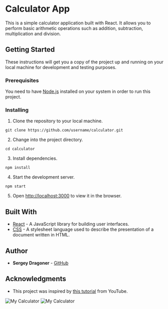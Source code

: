 # Calculator App

This is a simple calculator application built with React. It allows you to perform basic arithmetic operations such as addition, subtraction, multiplication and division.

## Getting Started

These instructions will get you a copy of the project up and running on your local machine for development and testing purposes.

### Prerequisites

You need to have [Node.js](https://nodejs.org/en/) installed on your system in order to run this project.

### Installing

1. Clone the repository to your local machine.
```
git clone https://github.com/username/calculator.git
```

2. Change into the project directory.
```
cd calculator
```

3. Install dependencies.
```
npm install
```

4. Start the development server.
```
npm start
```

5. Open [http://localhost:3000](http://localhost:3000) to view it in the browser.


## Built With

* [React](https://reactjs.org/) - A JavaScript library for building user interfaces.
* [CSS](https://developer.mozilla.org/en-US/docs/Web/CSS) - A stylesheet language used to describe the presentation of a document written in HTML.

## Author

* **Sergey Dragoner** - [GitHub](https://github.com/sergeydragoner)

## Acknowledgments

* This project was inspired by [this tutorial](https://www.youtube.com/watch?v=oiX-6Y2oGjI&ab_channel=TylerPotts) from YouTube.

![My Calculator](C:\FullStack\ReactProject\calculator\public\calculator.jpg)
![My Calculator](C:\FullStack\ReactProject\calculator\public\calculator2.jpg)

